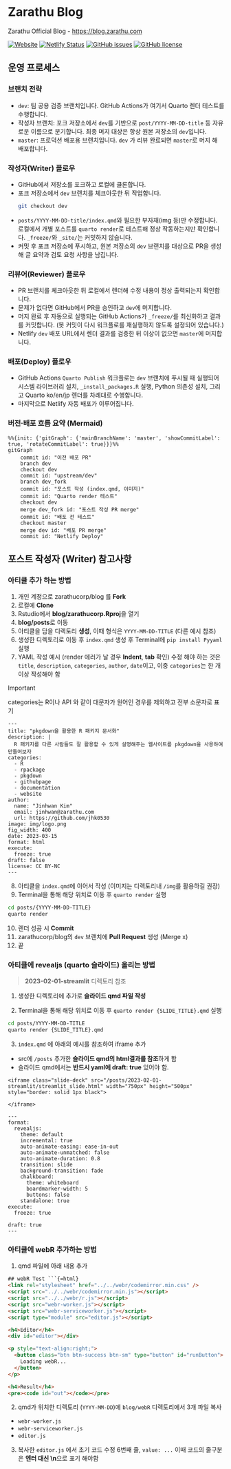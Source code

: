 # Zarathu Blog

Zarathu Official Blog - <https://blog.zarathu.com>

[![Website](https://img.shields.io/website-up-down-green-red/http/shields.io.svg?label=blog.zarathu.com)](https://blog.zarathu.com) [![Netlify Status](https://api.netlify.com/api/v1/badges/3b41765e-c008-499f-93c4-83fdbe833cd8/deploy-status)](https://app.netlify.com/sites/zarathublog/deploys) [![GitHub issues](https://img.shields.io/github/issues/zarathucorp/blog.svg)](https://github.com/zarathucorp/blog/issues) [![GitHub license](https://img.shields.io/github/license/zarathucorp/blog.svg)](https://github.com/zarathucorp/blog/blob/master/LICENSE)

## 운영 프로세스

### 브랜치 전략

- `dev`: 팀 공용 검증 브랜치입니다. GitHub Actions가 여기서 Quarto 렌더 테스트를 수행합니다.
- 작성자 브랜치: 포크 저장소에서 `dev`를 기반으로 `post/YYYY-MM-DD-title` 등 자유로운 이름으로 분기합니다. 최종 머지 대상은 항상 원본 저장소의 `dev`입니다.
- `master`: 프로덕션 배포용 브랜치입니다. `dev` 가 리뷰 완료되면 `master`로 머지 해 배포합니다.

### 작성자(Writer) 플로우

- GitHub에서 저장소를 포크하고 로컬에 클론합니다.
- 포크 저장소에서 `dev` 브랜치를 체크아웃한 뒤 작업합니다.
  ```bash
  git checkout dev
  ```
- `posts/YYYY-MM-DD-title/index.qmd`와 필요한 부자재(img 등)만 수정합니다. 로컬에서 개별 포스트를 `quarto render`로 테스트해 정상 작동하는지만 확인합니다. `_freeze/`와 `_site/`는 커밋하지 않습니다.
- 커밋 후 포크 저장소에 푸시하고, 원본 저장소의 `dev` 브랜치를 대상으로 PR을 생성해 글 요약과 검토 요청 사항을 남깁니다.

### 리뷰어(Reviewer) 플로우

- PR 브랜치를 체크아웃한 뒤 로컬에서 렌더해 수정 내용이 정상 출력되는지 확인합니다.
- 문제가 없다면 GitHub에서 PR을 승인하고 `dev`에 머지합니다.
- 머지 완료 후 자동으로 실행되는 GitHub Actions가 `_freeze/`를 최신화하고 결과를 커밋합니다. (봇 커밋이 다시 워크플로를 재실행하지 않도록 설정되어 있습니다.)
- Netlify `dev` 배포 URL에서 렌더 결과를 검증한 뒤 이상이 없으면 `master`에 머지합니다.

### 배포(Deploy) 플로우

- GitHub Actions `Quarto Publish` 워크플로는 `dev` 브랜치에 푸시될 때 실행되어 시스템 라이브러리 설치, `_install_packages.R` 실행, Python 의존성 설치, 그리고 Quarto ko/en/jp 렌더를 차례대로 수행합니다.
- 마지막으로 Netlify 자동 배포가 이루어집니다.

### 버전·배포 흐름 요약 (Mermaid)

```mermaid
%%{init: {'gitGraph': {'mainBranchName': 'master', 'showCommitLabel': true, 'rotateCommitLabel': true}}}%%
gitGraph
    commit id: "이전 배포 PR"
    branch dev
    checkout dev
    commit id: "upstream/dev"
    branch dev_fork
    commit id: "포스트 작성 (index.qmd, 이미지)"
    commit id: "Quarto render 테스트"
    checkout dev
    merge dev_fork id: "포스트 작성 PR merge"
    commit id: "배포 전 테스트"
    checkout master
    merge dev id: "배포 PR merge"
    commit id: "Netlify Deploy"
```

## 포스트 작성자 (Writer) 참고사항

### 아티클 추가 하는 방법

1.  개인 계정으로 zarathucorp/blog 를 **Fork**
2.  로컬에 **Clone**
3.  Rstudio에서 **blog/zarathucorp.Rproj**을 열기
4.  **blog/posts**로 이동
5.  아티클을 담을 디렉토리 **생성**, 이때 형식은 `YYYY-MM-DD-TITLE` (다른 예시 참조)
6.  생성한 디렉토리로 이동 후 `index.qmd` 생성 후 Terminal에 `pip install Pyyaml` 실행
7.  YAML 작성 예시 (render 에러가 날 경우 **Indent**, **tab** 확인)
    수정 해야 하는 것은 `title`, `description`, `categories`, `author`, `date`이고, 이중 `categories`는 한 개 이상 작성해야 함

> [!IMPORTANT]  
> categories는 R이나 API 와 같이 대문자가 원어인 경우를 제외하고 전부 소문자로 표기

```{yaml}
---
title: "pkgdown을 활용한 R 패키지 문서화"
description: |
  R 패키지를 다른 사람들도 잘 활용할 수 있게 설명해주는 웹사이트를 pkgdown을 사용하여 만들어보자
categories:
  - R
  - rpackage
  - pkgdown
  - githubpage
  - documentation
  - website
author:
  name: "Jinhwan Kim"
  email: jinhwan@zarathu.com
  url: https://github.com/jhk0530
image: img/logo.png
fig_width: 400
date: 2023-03-15
format: html
execute:
  freeze: true
draft: false
license: CC BY-NC
---
```

8.  아티클을 `index.qmd`에 이어서 작성 (이미지는 디렉토리내 `/img`를 활용하길 권장)
9.  Terminal을 통해 해당 위치로 이동 후 `quarto render` 실행

```bash
cd posts/{YYYY-MM-DD-TITLE}
quarto render
```

10. 렌더 성공 시 **Commit**
11. zarathucorp/blog의 `dev` 브랜치에 **Pull Request** 생성 (Merge x)
12. 끝

### 아티클에 revealjs (quarto 슬라이드) 올리는 방법

> **2023-02-01-streamlit** 디렉토리 참조

1.  생성한 디렉토리에 추가로 **슬라이드 qmd 파일 작성**

2.  Terminal을 통해 해당 위치로 이동 후 `quarto render {SLIDE_TITLE}.qmd` 실행

```bash
cd posts/YYYY-MM-DD-TITLE
quarto render {SLIDE_TITLE}.qmd
```

3.  `index.qmd` 에 아래의 예시를 참조하여 iframe 추가

- src에 `/posts` 추가한 **슬라이드 qmd의 html결과를 참조**하게 함
- 슬라이드 qmd에서는 **반드시 yaml에 draft: true** 있어야 함.

```
<iframe class="slide-deck" src="/posts/2023-02-01-streamlit/streamlit_slide.html" width="750px" height="500px" style="border: solid 1px black">

</iframe>
```

```{YAML}
---
format:
  revealjs:
    theme: default
    incremental: true
    auto-animate-easing: ease-in-out
    auto-animate-unmatched: false
    auto-animate-duration: 0.8
    transition: slide
    background-transition: fade
    chalkboard:
      theme: whiteboard
      boardmarker-width: 5
      buttons: false
    standalone: true
execute:
  freeze: true

draft: true
---

```

### 아티클에 webR 추가하는 방법

1.  qmd 파일에 아래 내용 추가

````html
## webR Test ```{=html}
<link rel="stylesheet" href="../../webr/codemirror.min.css" />
<script src="../../webr/codemirror.min.js"></script>
<script src="../../webr/r.js"></script>
<script src="webr-worker.js"></script>
<script src="webr-serviceworker.js"></script>
<script type="module" src="editor.js"></script>

<h4>Editor</h4>
<div id="editor"></div>

<p style="text-align:right;">
  <button class="btn btn-success btn-sm" type="button" id="runButton">
    Loading webR...
  </button>
</p>

<h4>Result</h4>
<pre><code id="out"></code></pre>
````

2.  qmd가 위치한 디렉토리 (`YYYY-MM-DD`)에 `blog/webR` 디렉토리에서 3개 파일 복사

- `webr-worker.js`
- `webr-serviceworker.js`
- `editor.js`

3.  복사한 `editor.js` 에서 초기 코드 수정 6번째 줄, `value: ...` 이때 코드의 줄구분은 **엔터 대신 \n**으로 표기 해야함
